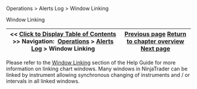 ﻿


Operations \> Alerts Log \> Window Linking






















Window Linking







| \<\< [Click to Display Table of Contents](window_linking7.md) \>\> **Navigation:**     [Operations](operations-1.md) \> [Alerts Log](alerts_log-1.md) \> Window Linking | [Previous page](alerts_log_properties-1.md) [Return to chapter overview](alerts_log-1.md) [Next page](automated_trading-1.md) |
| --- | --- |











Please refer to the [Window Linking](linking_windows-1.md) section of the Help Guide for more information on linking chart windows. Many windows in NinjaTrader can be linked by instrument allowing synchronous changing of instruments and / or intervals in all linked windows.








